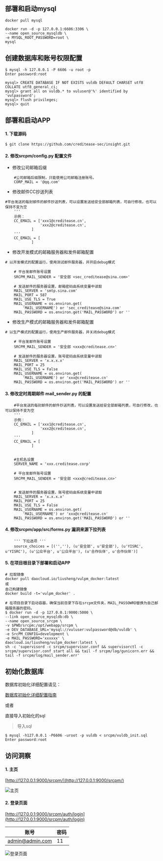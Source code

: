 ## 部署和启动mysql

```
docker pull mysql

docker run -d -p 127.0.0.1:6606:3306 \
--name open_source_mysqldb \
-e MYSQL_ROOT_PASSWORD=root \
mysql
```

## 创建数据库和账号权限配置

```
$ mysql -h 127.0.0.1 -P 6606 -u root -p
Enter password:root

mysql> CREATE DATABASE IF NOT EXISTS vuldb DEFAULT CHARSET utf8 COLLATE utf8_general_ci;
mysql> grant all on vuldb.* to vuluser@'%' identified by 'vulpassword';
mysql> flush privileges;
mysql> quit
```

## 部署和启动APP

#### 1. 下载源码

```
$ git clone https://github.com/creditease-sec/insight.git
```

#### 2. 修改srcpm/config.py 配置文件

* 修改公司邮箱后缀
```
    #公司邮箱后缀限制，只能使用公司邮箱注册账号。
    CORP_MAIL = '@qq.com'
```

* 修改邮件CC抄送列表
```
#平台发送的每封邮件的邮件抄送列表，可以设置发送给安全部邮箱列表，可自行修改，也可以保持不变为空
    '''
    示例：
    CC_EMAIL = ['xxx1@creditease.cn',
                'xxx2@creditease.cn',
            ]
    '''
    CC_EMAIL = [
            ]
```

* 修改开发模式的邮箱服务器和发件邮箱配置
```
# 以开发模式的配置运行，使用测试邮件服务器，并开启debug模式

    # 平台发邮件账号设置
    SRCPM_MAIL_SENDER = '安全部 <sec_creditease@sina.com>'
    
    # 发送邮件的服务器设置，邮箱密码由系统变量中读取
    MAIL_SERVER = 'smtp.sina.com'
    MAIL_PORT = 587
    MAIL_USE_TLS = True
    MAIL_USERNAME = os.environ.get(
        'MAIL_USERNAME') or 'sec_creditease@sina.com'
    MAIL_PASSWORD = os.environ.get('MAIL_PASSWORD') or ''
```

* 修改生产模式的邮箱服务器和发件邮箱配置
```
# 以生产模式的配置运行，使用生产邮件服务器，并关闭debug模式

    # 平台发邮件账号设置
    SRCPM_MAIL_SENDER = '安全部 <xxx@creditease.cn>'
    
    # 发送邮件的服务器设置，账号密码由系统变量中读取
    MAIL_SERVER = 'x.x.x.x'
    MAIL_PORT = 25
    MAIL_USE_TLS = False
    MAIL_USERNAME = os.environ.get(
        'MAIL_USERNAME') or 'xxx@creditease.cn'
    MAIL_PASSWORD = os.environ.get('MAIL_PASSWORD') or ''
```

#### 3. 修改定时周期邮件 mail_sender.py 的配置

```
    #平台发送的每封邮件的邮件抄送列表，可以设置发送给安全部邮箱列表，可自行修改，也可以保持不变为空
    '''
    示例：
    CC_EMAIL = ['xxx1@creditease.cn',
                'xxx2@creditease.cn',
            ]
    '''
    CC_EMAIL = [
            ]


    #主机名设置
    SERVER_NAME = 'xxx.creditease.corp'
    
    # 平台发邮件账号设置
    SRCPM_MAIL_SENDER = '安全部 <xxx@creditease.cn>'
    
    
    # 发送邮件的服务器设置，账号密码由系统变量中读取
    MAIL_SERVER = 'x.x.x.x'
    MAIL_PORT = 25
    MAIL_USE_TLS = False
    MAIL_USERNAME = os.environ.get(
        'MAIL_USERNAME') or 'xxx@creditease.cn'
    MAIL_PASSWORD = os.environ.get('MAIL_PASSWORD') or ''
```

#### 4. 修改srcpm/app/src/forms.py 漏洞来源下拉列表

```
    ''' 下拉选项 '''
    source_choices = [('',''), (u'安全部', u'安全部'), (u'YISRC', u'YISRC'), (u'公众平台', u'公众平台'), (u'合作伙伴', u'合作伙伴')]
```

#### 5. 在项目根目录下部署和启动APP

```
# 拉取镜像
docker pull daocloud.io/liusheng/vulpm_docker:latest
或
自己构建镜像
docker build -t='vulpm_docker' .

# 在项目目录下启动容器，确保当前目录下存在srcpm文件夹，MAIL_PASSOWRD替换为自己邮箱服务器的密码。
$ docker run -d -p 127.0.0.1:9000:5000 \
--link open_source_mysqldb:db \
--name open_source_srcpm \
-v $PWD/srcpm:/opt/webapp/srcpm \
-e DEV_DATABASE_URL='mysql://vuluser:vulpassword@db/vuldb' \
-e SrcPM_CONFIG=development \
-e MAIL_PASSWORD='xxxxxx' \
daocloud.io/liusheng/vulpm_docker:latest \
sh -c 'supervisord -c srcpm/supervisor.conf && supervisorctl -c srcpm/supervisor.conf start all && tail -f srcpm/log/gunicorn.err && tail -f srcpm/log/mail_sender.err'
```

## 初始化数据库

数据库初始化详细配置请见：

[数据库初始化详细配置指南](db_init.md)

或者

直接导入初始化的sql

> 导入sql

```
$ mysql -h127.0.0.1 -P6606 -uroot -p vuldb < srcpm/vuldb_init.sql
Enter password:root
```

## 访问洞察

#### 1. 主页

[http://127.0.0.1:9000/srcpm/](http://127.0.0.1:9000/srcpm/)

![主页](pics/漏洞管理平台主页.png)

#### 2. 登录页面

[http://127.0.0.1:9000/srcpm/auth/login](http://127.0.0.1:9000/srcpm/auth/login)

账号|密码
------|------
admin@admin.com|11

![登录页面](pics/登录页面.png)
